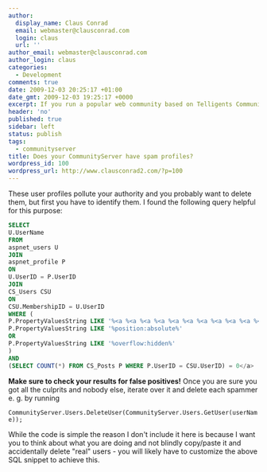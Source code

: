 ```yaml
---
author:
  display_name: Claus Conrad
  email: webmaster@clausconrad.com
  login: claus
  url: ''
author_email: webmaster@clausconrad.com
author_login: claus
categories:
  - Development
comments: true
date: 2009-12-03 20:25:17 +01:00
date_gmt: 2009-12-03 19:25:17 +0000
excerpt: If you run a popular web community based on Telligents CommunityServer platform and allow everyone to register without e-mail verification for convenience, spammers are likely to know this too.
header: 'no'
published: true
sidebar: left
status: publish
tags:
  - communityserver
title: Does your CommunityServer have spam profiles?
wordpress_id: 100
wordpress_url: http://www.clausconrad2.com/?p=100
---
```

These user profiles pollute your authority and you probably want to delete them, but first you have to identify them. I found the following query helpful for this purpose:

```sql
SELECT  
U.UserName  
FROM  
aspnet_users U  
JOIN  
aspnet_profile P  
ON  
U.UserID = P.UserID  
JOIN  
CS_Users CSU  
ON  
CSU.MembershipID = U.UserID  
WHERE (  
P.PropertyValuesString LIKE '%<a %<a %<a %<a %<a %<a %<a %<a %<a %<a %<a %<a %<a %<a %<a %<a %<a %<a %<a %<a %' OR  
P.PropertyValuesString LIKE '%position:absolute%'  
OR  
P.PropertyValuesString LIKE '%overflow:hidden%'  
)  
AND  
(SELECT COUNT(*) FROM CS_Posts P WHERE P.UserID = CSU.UserID) = 0</a>
```

**Make sure to check your results for false positives!** Once you are sure you got all the culprits and nobody else, iterate over it and delete each spammer e. g. by running

`CommunityServer.Users.DeleteUser(CommunityServer.Users.GetUser(userName));`

While the code is simple the reason I don't include it here is because I want you to think about what you are doing and not blindly copy/paste it and accidentally delete "real" users - you will likely have to customize the above SQL snippet to achieve this.
